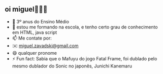## oi miguel🤤🤤🤤

- 🔭 3º anus do Ensino Médio
- 🌱 estou me formando na escola, e tenho certo grau de conhecimento em HTML, java script
- 📫 Me contate por:
- ✉️ miguel.zavadski@gmail.com
- 😄 qualquer pronome
- ⚡ Fun fact: Sabia que o Mafuyu do jogo Fatal Frame, foi dublado pelo mesmo dublador do Sonic no japonês, Junichi Kanemaru


